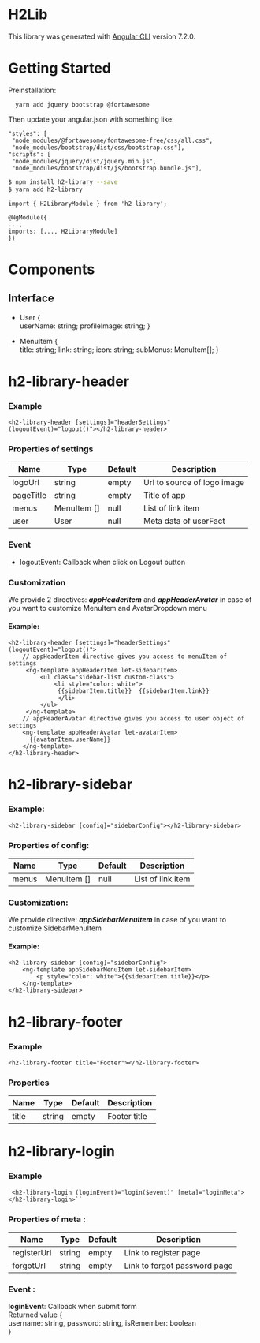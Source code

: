 
# H2Lib  
  
This library was generated with [Angular CLI](https://github.com/angular/angular-cli) version 7.2.0.  
  
# Getting Started  
Preinstallation:  
  
``  
yarn add jquery bootstrap @fortawesome  
``  
  
Then update your angular.json with something like:  
  
```  
"styles": [  
 "node_modules/@fortawesome/fontawesome-free/css/all.css",
 "node_modules/bootstrap/dist/css/bootstrap.css"],  
"scripts": [  
 "node_modules/jquery/dist/jquery.min.js", 
 "node_modules/bootstrap/dist/js/bootstrap.bundle.js"],  
```  
  
```sh  
$ npm install h2-library --save 
$ yarn add h2-library  
```  
  

    import { H2LibraryModule } from 'h2-library';  
      
    @NgModule({  
    ...,  
    imports: [..., H2LibraryModule]  
    })  

  
# Components  
## Interface
- User {  
 userName: string;
  profileImage: string;
  }  
 
- MenuItem {  
  title: string; link: string;
   icon: string;
  subMenus: MenuItem[]; 
  }
# h2-library-header 
###  Example  

    <h2-library-header [settings]="headerSettings" (logoutEvent)="logout()"></h2-library-header>  

### Properties of settings  
  
| Name | Type | Default |  Description |  
| --- | --- | --- | --- |  
| logoUrl | string | empty | Url to source of logo image  
| pageTitle | string | empty | Title of app  
| menus | MenuItem [] | null | List of link item   
| user | User | null | Meta data of userFact  
  
 ### Event
- logoutEvent: Callback when click on Logout button  
### Customization  
  
We provide 2 directives: ***appHeaderItem*** and  ***appHeaderAvatar*** in case of you want to customize MenuItem and AvatarDropdown menu
#### Example:

	<h2-library-header [settings]="headerSettings" (logoutEvent)="logout()">  
		// appHeaderItem directive gives you access to menuItem of settings
		 <ng-template appHeaderItem let-sidebarItem>  
		     <ul class="sidebar-list custom-class">  
			     <li style="color: white">  
			      {{sidebarItem.title}}  {{sidebarItem.link}}  
			      </li>  
		     </ul>
	     </ng-template>
		// appHeaderAvatar directive gives you access to user object of settings
	    <ng-template appHeaderAvatar let-avatarItem>  
	      {{avatarItem.userName}}  
	    </ng-template>
	</h2-library-header>
   

# h2-library-sidebar  
  
### Example:

    <h2-library-sidebar [config]="sidebarConfig"></h2-library-sidebar>  

### Properties of config:
  
| Name | Type | Default |  Description |  
| --- | --- | --- | --- |  
| menus | MenuItem [] | null | List of link item   

### Customization:
We provide directive: ***appSidebarMenuItem*** in case of you want to customize SidebarMenuItem
#### Example:
	<h2-library-sidebar [config]="sidebarConfig">
		<ng-template appSidebarMenuItem let-sidebarItem>  
			<p style="color: white">{{sidebarItem.title}}</p>  
		</ng-template>
	</h2-library-sidebar>
     
  
# h2-library-footer  
  
### Example  
  

    <h2-library-footer title="Footer"></h2-library-footer>  

  
### Properties  
  
| Name | Type | Default |  Description |  
| --- | --- | --- | --- |  
| title | string | empty | Footer title  
  
# h2-library-login  
  
### Example  
  
  
	 <h2-library-login (loginEvent)="login($event)" [meta]="loginMeta"></h2-library-login>``  
### Properties of meta :
  
| Name | Type | Default |  Description |  
| --- | --- | --- | --- |  
| registerUrl | string | empty | Link to register page  
| forgotUrl | string | empty | Link to forgot password page  
  
###  Event :
 **loginEvent**: Callback when submit form   
 Returned value
  {  
 username: string,
 password: string, 
 isRemember: boolean  
 }
